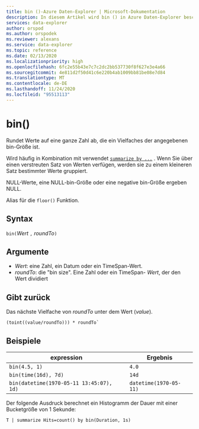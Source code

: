 ```yaml
---
title: bin ()-Azure Daten-Explorer | Microsoft-Dokumentation
description: In diesem Artikel wird bin () in Azure Daten-Explorer beschrieben.
services: data-explorer
author: orspod
ms.author: orspodek
ms.reviewer: alexans
ms.service: data-explorer
ms.topic: reference
ms.date: 02/13/2020
ms.localizationpriority: high
ms.openlocfilehash: 6fc2e55b43e7c7c2dc2bb537730f8f627e3e4a66
ms.sourcegitcommit: 4e811d2f50d41c6e220b4ab1009bb81be08e7d84
ms.translationtype: MT
ms.contentlocale: de-DE
ms.lasthandoff: 11/24/2020
ms.locfileid: "95513113"
---
```

# <a name="bin"></a>bin()

Rundet Werte auf eine ganze Zahl ab, die ein Vielfaches der angegebenen bin-Größe ist. 

Wird häufig in Kombination mit verwendet [`summarize by ...`](./summarizeoperator.md) .
Wenn Sie über einen verstreuten Satz von Werten verfügen, werden sie zu einem kleineren Satz bestimmter Werte gruppiert.

NULL-Werte, eine NULL-bin-Größe oder eine negative bin-Größe ergeben NULL. 

Alias für die `floor()` Funktion.

## <a name="syntax"></a>Syntax

`bin(`*Wert* `,` *roundTo*`)`

## <a name="arguments"></a>Argumente

* *Wert*: eine Zahl, ein Datum oder ein TimeSpan-Wert. 
* *roundTo*: die "bin size". Eine Zahl oder ein TimeSpan- *Wert*, der den Wert dividiert 

## <a name="returns"></a>Gibt zurück

Das nächste Vielfache von *roundTo* unter dem Wert (*value*).  
 
```kusto
(toint((value/roundTo))) * roundTo`
```

## <a name="examples"></a>Beispiele

expression | Ergebnis
---|---
`bin(4.5, 1)` | `4.0`
`bin(time(16d), 7d)` | `14d`
`bin(datetime(1970-05-11 13:45:07), 1d)`|  `datetime(1970-05-11)`


Der folgende Ausdruck berechnet ein Histogramm der Dauer mit einer Bucketgröße von 1 Sekunde:

```kusto
T | summarize Hits=count() by bin(Duration, 1s)
```
